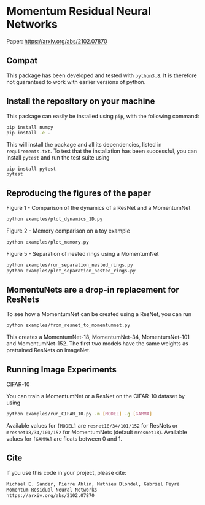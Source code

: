 #  Momentum Residual Neural Networks 

Paper: https://arxiv.org/abs/2102.07870

## Compat

This package has been developed and tested with `python3.8`. It is therefore not guaranteed to work with earlier versions of python.

## Install the repository on your machine


This package can easily be installed using `pip`, with the following command:

```bash
pip install numpy
pip install -e .
```

This will install the package and all its dependencies, listed in `requirements.txt`. To test that the installation has been successful, you can install `pytest` and run the test suite using

```
pip install pytest
pytest
```


## Reproducing the figures of the paper

Figure 1 - Comparison of the dynamics of a ResNet and a MomentumNet

```bash
python examples/plot_dynamics_1D.py
```

Figure 2 - Memory comparison on a toy example 

```bash
python examples/plot_memory.py
```

Figure 5 - Separation of nested rings using a MomentumNet

```bash
python examples/run_separation_nested_rings.py
python examples/plot_separation_nested_rings.py
```

## MomentuNets are a drop-in replacement for ResNets

To see how a MomentumNet can be created using a ResNet, you can run


```bash
python examples/from_resnet_to_momentumnet.py
```

This creates a MomentumNet-18, MomentumNet-34, MomentumNet-101 and MomentumNet-152.
The first two models have the same weights as pretrained ResNets on ImageNet.


## Running Image Experiments

CIFAR-10

You can train a MomentumNet or a ResNet on the CIFAR-10 dataset by using

```bash
python examples/run_CIFAR_10.py -m [MODEL] -g [GAMMA]
```

Available values for `[MODEL]` are `resnet18/34/101/152` for ResNets or `mresnet18/34/101/152` for MomentumNets
(default `mresnet18`). Available values for `[GAMMA]` are floats between 0 and 1.

## Cite

If you use this code in your project, please cite:

```bash
Michael E. Sander, Pierre Ablin, Mathieu Blondel, Gabriel Peyré
Momentum Residual Neural Networks
https://arxiv.org/abs/2102.07870
```
